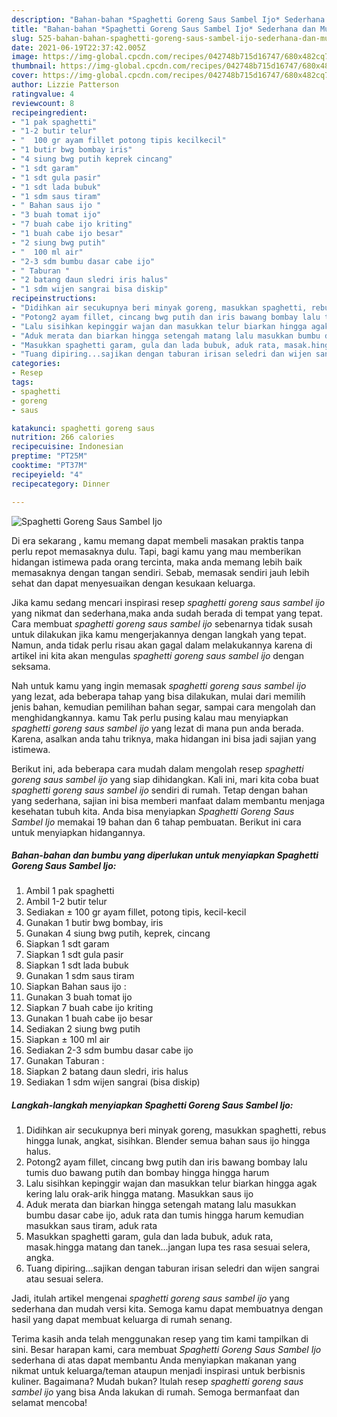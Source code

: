 ```yaml
---
description: "Bahan-bahan *Spaghetti Goreng Saus Sambel Ijo* Sederhana dan Mudah Dibuat"
title: "Bahan-bahan *Spaghetti Goreng Saus Sambel Ijo* Sederhana dan Mudah Dibuat"
slug: 525-bahan-bahan-spaghetti-goreng-saus-sambel-ijo-sederhana-dan-mudah-dibuat
date: 2021-06-19T22:37:42.005Z
image: https://img-global.cpcdn.com/recipes/042748b715d16747/680x482cq70/spaghetti-goreng-saus-sambel-ijo-foto-resep-utama.jpg
thumbnail: https://img-global.cpcdn.com/recipes/042748b715d16747/680x482cq70/spaghetti-goreng-saus-sambel-ijo-foto-resep-utama.jpg
cover: https://img-global.cpcdn.com/recipes/042748b715d16747/680x482cq70/spaghetti-goreng-saus-sambel-ijo-foto-resep-utama.jpg
author: Lizzie Patterson
ratingvalue: 4
reviewcount: 8
recipeingredient:
- "1 pak spaghetti"
- "1-2 butir telur"
- "  100 gr ayam fillet potong tipis kecilkecil"
- "1 butir bwg bombay iris"
- "4 siung bwg putih keprek cincang"
- "1 sdt garam"
- "1 sdt gula pasir"
- "1 sdt lada bubuk"
- "1 sdm saus tiram"
- " Bahan saus ijo "
- "3 buah tomat ijo"
- "7 buah cabe ijo kriting"
- "1 buah cabe ijo besar"
- "2 siung bwg putih"
- "  100 ml air"
- "2-3 sdm bumbu dasar cabe ijo"
- " Taburan "
- "2 batang daun sledri iris halus"
- "1 sdm wijen sangrai bisa diskip"
recipeinstructions:
- "Didihkan air secukupnya beri minyak goreng, masukkan spaghetti, rebus hingga lunak, angkat, sisihkan. Blender semua bahan saus ijo hingga halus."
- "Potong2 ayam fillet, cincang bwg putih dan iris bawang bombay lalu tumis duo bawang putih dan bombay hingga hingga harum"
- "Lalu sisihkan kepinggir wajan dan masukkan telur biarkan hingga agak kering lalu orak-arik hingga matang. Masukkan saus ijo"
- "Aduk merata dan biarkan hingga setengah matang lalu masukkan bumbu dasar cabe ijo, aduk rata dan tumis hingga harum kemudian masukkan saus tiram, aduk rata"
- "Masukkan spaghetti garam, gula dan lada bubuk, aduk rata, masak.hingga matang dan tanek...jangan lupa tes rasa sesuai selera, angka."
- "Tuang dipiring...sajikan dengan taburan irisan seledri dan wijen sangrai atau sesuai selera."
categories:
- Resep
tags:
- spaghetti
- goreng
- saus

katakunci: spaghetti goreng saus 
nutrition: 266 calories
recipecuisine: Indonesian
preptime: "PT25M"
cooktime: "PT37M"
recipeyield: "4"
recipecategory: Dinner

---
```



![*Spaghetti Goreng Saus Sambel Ijo*](https://img-global.cpcdn.com/recipes/042748b715d16747/680x482cq70/spaghetti-goreng-saus-sambel-ijo-foto-resep-utama.jpg)

Di era  sekarang , kamu memang dapat membeli masakan praktis tanpa perlu repot memasaknya dulu. Tapi, bagi kamu yang mau memberikan hidangan istimewa pada orang tercinta, maka anda memang lebih baik memasaknya dengan tangan sendiri. Sebab, memasak sendiri jauh lebih sehat dan dapat menyesuaikan dengan kesukaan keluarga.

Jika kamu sedang mencari inspirasi resep *spaghetti goreng saus sambel ijo* yang nikmat dan sederhana,maka anda sudah berada di tempat yang tepat. Cara membuat *spaghetti goreng saus sambel ijo*  sebenarnya tidak susah untuk dilakukan jika kamu mengerjakannya dengan langkah yang tepat. Namun, anda tidak perlu risau akan gagal dalam melakukannya 
karena di artikel ini kita akan mengulas *spaghetti goreng saus sambel ijo* dengan seksama.  



Nah untuk kamu yang ingin memasak *spaghetti goreng saus sambel ijo* yang lezat, ada beberapa tahap yang bisa dilakukan, mulai dari memilih jenis bahan, kemudian pemilihan bahan segar, sampai cara mengolah dan menghidangkannya. kamu Tak perlu pusing kalau mau menyiapkan *spaghetti goreng saus sambel ijo* yang lezat di mana pun anda berada. Karena, asalkan anda  tahu triknya, maka hidangan ini bisa jadi sajian yang istimewa.

Berikut ini, ada beberapa cara mudah dalam mengolah resep *spaghetti goreng saus sambel ijo* yang siap dihidangkan. Kali ini, mari kita coba buat *spaghetti goreng saus sambel ijo* sendiri di rumah. Tetap dengan bahan yang sederhana, sajian ini bisa memberi manfaat dalam membantu menjaga kesehatan tubuh kita. Anda bisa menyiapkan *Spaghetti Goreng Saus Sambel Ijo* memakai 19 bahan dan 6 tahap pembuatan. Berikut ini cara untuk menyiapkan hidangannya.

<!--inarticleads1-->

##### Bahan-bahan dan bumbu yang diperlukan untuk menyiapkan *Spaghetti Goreng Saus Sambel Ijo*:

1. Ambil 1 pak spaghetti
1. Ambil 1-2 butir telur
1. Sediakan  ± 100 gr ayam fillet, potong tipis, kecil-kecil
1. Gunakan 1 butir bwg bombay, iris
1. Gunakan 4 siung bwg putih, keprek, cincang
1. Siapkan 1 sdt garam
1. Siapkan 1 sdt gula pasir
1. Siapkan 1 sdt lada bubuk
1. Gunakan 1 sdm saus tiram
1. Siapkan  Bahan saus ijo :
1. Gunakan 3 buah tomat ijo
1. Siapkan 7 buah cabe ijo kriting
1. Gunakan 1 buah cabe ijo besar
1. Sediakan 2 siung bwg putih
1. Siapkan  ± 100 ml air
1. Sediakan 2-3 sdm bumbu dasar cabe ijo
1. Gunakan  Taburan :
1. Siapkan 2 batang daun sledri, iris halus
1. Sediakan 1 sdm wijen sangrai (bisa diskip)




<!--inarticleads2-->

##### Langkah-langkah menyiapkan *Spaghetti Goreng Saus Sambel Ijo*:

1. Didihkan air secukupnya beri minyak goreng, masukkan spaghetti, rebus hingga lunak, angkat, sisihkan. Blender semua bahan saus ijo hingga halus.
1. Potong2 ayam fillet, cincang bwg putih dan iris bawang bombay lalu tumis duo bawang putih dan bombay hingga hingga harum
1. Lalu sisihkan kepinggir wajan dan masukkan telur biarkan hingga agak kering lalu orak-arik hingga matang. Masukkan saus ijo
1. Aduk merata dan biarkan hingga setengah matang lalu masukkan bumbu dasar cabe ijo, aduk rata dan tumis hingga harum kemudian masukkan saus tiram, aduk rata
1. Masukkan spaghetti garam, gula dan lada bubuk, aduk rata, masak.hingga matang dan tanek...jangan lupa tes rasa sesuai selera, angka.
1. Tuang dipiring...sajikan dengan taburan irisan seledri dan wijen sangrai atau sesuai selera.




Jadi, itulah artikel mengenai  *spaghetti goreng saus sambel ijo*  yang sederhana dan mudah versi kita. Semoga kamu dapat membuatnya dengan hasil yang dapat membuat keluarga di rumah senang. 

Terima kasih anda telah menggunakan resep yang tim kami tampilkan di sini. Besar harapan kami, cara membuat  *Spaghetti Goreng Saus Sambel Ijo* sederhana di atas dapat membantu Anda menyiapkan makanan yang nikmat untuk keluarga/teman ataupun menjadi inspirasi untuk berbisnis kuliner. Bagaimana? Mudah bukan? Itulah resep *spaghetti goreng saus sambel ijo* yang bisa Anda lakukan di rumah. Semoga bermanfaat dan selamat mencoba!

